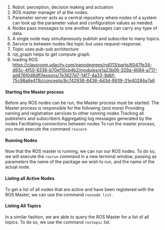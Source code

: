 1. Robot: perception, decision making and actuation
2. ROS master manager of al the nodes.
3. Parameter server acts as a central repository where nodes of a system can look up the parameter value and configuration values as needed.
4. Nodes pass messages to one another. Messages can carry any type of data.
5. A single node may simultaneously publish and subscribe to many topics.
6. Service is between nodes like topic but uses request-response.
7. Topic uses pub-sub architecture
8. rqt_graph helps to get compute graph.
9. loading ROS: https://classroom.udacity.com/nanodegrees/nd013/parts/6047fe34-d93c-4f50-8336-b70ef10cb4b2/modules/e1a23b06-329a-4684-a717-ad476f0d8dff/lessons/7e3627d7-14f7-4a33-9dbf-75c98a6e411b/concepts/8c742938-8436-4d3d-9939-31e40284e7a6

#### Starting the Master process
Before any ROS nodes can be run, the Master process must be started.
The Master process is responsible for the following (and more)
    Providing naming and registration services to other running nodes
    Tracking all publishers and subscribers
    Aggregating log messages generated by the nodes
    Facilitating connections between nodes
To run the master process, you must execute the command `roscore`
#### Running Nodes
Now that the ROS master is running, we can run our  ROS nodes. To do so, we will execute the `rosrun` command in a new terminal window, passing as parameters the name of the package we wish to run, and the name of the actual node.
#### Listing all Active Nodes
To get a list of all nodes that are active and have been registered with the ROS Master, we can use the command `rosnode list`. 
#### Listing All Topics
In a similar fashion, we are able to query the ROS Master for a list of all topics. To do so, we use the command `rostopic` list.
